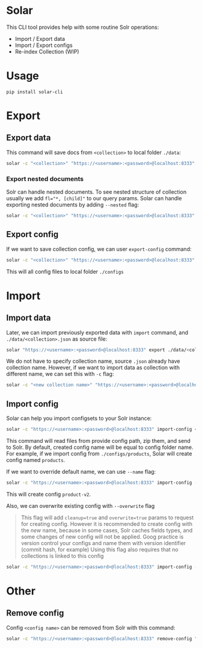 # Solar

This CLI tool provides help with some routine Solr operations:
- Import / Export data
- Import / Export configs
- Re-index Collection (WIP)


# Usage

`pip install solar-cli`

# Export

## Export data

This command will save docs from `<collection>` to local folder `./data`:
```sh
solar -c "<collection>" "https://<username>:<password>@localhost:8333" export ./data
```

### Export nested documents
Solr can handle nested documents. To see nested structure of collection usually we add `fl="*, [child]"` to our query params. Solar can handle exporting nested documents by adding `--nested` flag:
```sh
solar -c "<collection>" "https://<username>:<password>@localhost:8333" export --nested ./data
```



## Export config

If we want to save collection config, we can user `export-config` command:

```sh
solar -c "<collection>" "https://<username>:<password>@localhost:8333" export-config ./configs
```
This will all config files to local folder `./configs`

# Import

## Import data

Later, we can import previously exported data with `import` command, and `./data/<collection>.json` as source file:
```sh
solar "https://<username>:<password>@localhost:8333" export ./data/<collection>.json
```

We do not have to specify collection name, source `.json` already have collection name. However, if we want to import data as collection with different name, we can set this with `-c` flag:
```sh
solar -c "<new collection name>" "https://<username>:<password>@localhost:8333" export ./data/<collection>.json
```

## Import config

Solar can help you import configsets to your Solr instance:
```sh
solar -c "https://<username>:<password>@localhost:8333" import-config <config folder path>
```

This command will read files from provide config path, zip them, and send to Solr. By default, created config name will be equal to config folder name. For example, if we import config from `./configs/products`, Solar will create config named `products`.

If we want to override default name, we can use `--name` flag:

```sh
solar -c "https://<username>:<password>@localhost:8333" import-config --name "product-v2" <config folder path>
```

This will create config `product-v2`.

Also, we can overwrite existing config with `--overwrite` flag
> This flag will add `cleanup=true` and `overwrite=true` params to request for creating config. However it is recommended to create config with the *new* name, because in some cases, Solr caches fields types, and some changes of new config will not be applied. Goog practice is version control your configs and name them with version identifier (commit hash, for example)
> Using this flag also requires that no collections is linked to this config

```sh
solar -c "https://<username>:<password>@localhost:8333" import-config --overwrite <config folder path>
```

# Other

## Remove config

Config `<config name>` can be removed from Solr with this command:

```sh
solar -c "https://<username>:<password>@localhost:8333" remove-config "<config name>"

```
